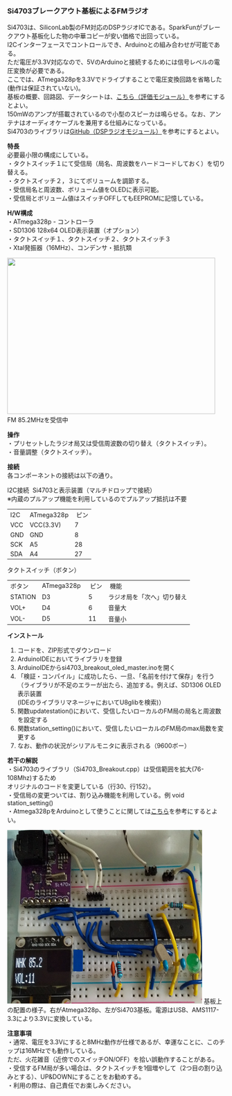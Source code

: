 <p><H3>Si4703ブレークアウト基板によるFMラジオ</H3></p>
<p>
Si4703は、SiliconLab製のFM対応のDSPラジオICである。SparkFunがブレークアウト基板化した物の中華コピーが安い価格で出回っている。<br>
I2Cインターフェースでコントロールでき、Arduinoとの組み合わせが可能である。<br>
ただ電圧が3.3V対応なので、5VのArduinoと接続するためには信号レベルの電圧変換が必要である。<br>
ここでは、ATmega328pを3.3Vでドライブすることで電圧変換回路を省略した(動作は保証されていない)。<br>
基板の概要、回路図、データシートは、<a href="https://www.switch-science.com/catalog/2655/">こちら（評価モジュール）</a>を参考にするとよい。<br>
150mWのアンプが搭載されているので小型のスピーカは鳴らせる。なお、アンテナはオーディオケーブルを兼用する仕組みになっている。<br>
Si4703のライブラリは<a href="https://github.com/sparkfun/Si4703_FM_Tuner_Evaluation_Board/tree/V_H1.3_L1.2.0">GitHub（DSPラジオモジュール）</a>を参考にするとよい。<br>
</p>

<p><strong>特長</strong><br>
必要最小限の構成にしている。<br>
  ・タクトスイッチ１にて受信局（局名、周波数をハードコードしておく）を切り替える。<br>
 ・タクトスイッチ２，３にてボリュームを調節する。<br>
 ・受信局名と周波数、ボリューム値をOLEDに表示可能。<br>
 ・受信局とボリューム値はスイッチOFFしてもEEPROMに記憶している。<br>
</p>
<p><strong>H/W構成</strong><br>
 ・ATmega328p - コントローラ<br>
 ・SD1306 128x64 OLED表示装置（オプション）<br>
 ・タクトスイッチ１、タクトスイッチ２、タクトスイッチ３<br>
 ・Xtal発振器（16MHz）、コンデンサ・抵抗類
</p>
<p>
<img src="[.]/SI4703_BRK_1.jpg" width="480" height="360">
FM 85.2MHzを受信中
</p>
<p><strong>操作</strong><br>
 ・プリセットしたラジオ局又は受信周波数の切り替え（タクトスイッチ）。<br>
 ・音量調整（タクトスイッチ）。<br>
</p>
<p><strong>接続</strong><br>
各コンポーネントの接続は以下の通り。<br>
</p>
<p>
I2C接続&nbsp; Si4703と表示装置（マルチドロップで接続）<br>
※内蔵のプルアップ機能を利用しているのでプルアップ抵抗は不要<br>
<table> 
<tr>
<td>I2C&nbsp;</td><td>ATmega328p</td><td>&nbsp;ピン</td>
</tr>
<tr>
<td>VCC</td><td>VCC(3.3V)</td><td>7</td>
</tr>
<tr>
<td>GND</td><td>GND</td><td>8</td>
</tr>
<tr>
<td>SCK</td><td>A5</td><td>28</td>
<tr>
<tr>
<td>SDA</td><td>A4</td><td>27</td>
<tr>
</table>
</p>
<p>
タクトスイッチ（ボタン）
<table> 
<tr>
<td>ボタン&nbsp;</td><td>ATmega328p&nbsp;</td><td>&nbsp;ピン</td><td>&nbsp;機能</td>
</tr>
<tr>
<td>STATION</td><td>D3</td><td>5</td><td>ラジオ局を「次へ」切り替え</td>
</tr>
<tr>
<td>VOL+</td><td>D4</td></td><td>6</td><td>音量大</td>
</tr>
<tr>
<td>VOL-</td><td>D5</td><td>11</td><td>音量小</td>
<tr>
</table>
</p>
<p><strong>インストール</strong><br>
<ol>
<li>コードを、ZIP形式でダウンロード</li>
<li>ArduinoIDEにおいてライブラリを登録</li>
<li>ArduinoIDEからsi4703_breakout_oled_master.inoを開く</li>
<li>「検証・コンパイル」に成功したら、一旦、「名前を付けて保存」を行う<br>
（ライブラリが不足のエラーが出たら、追加する。例えば、SD1306 OLED表示装置<br>
(IDEのライブラリマネージャにおいてU8glibを検索)）<br>
</li>
<li>関数updatestation()において、受信したいローカルのFM局の局名と周波数を設定する</li>
<li>関数station_setting()において、受信したいローカルのFM局のmax局数を変更する</li>
<li>なお、動作の状況がシリアルモニタに表示される（9600ボー）</li>
</li>
</ol>
</p>
<p>
<p><strong>若干の解説</strong><br>
・Si4703のライブラリ（Si4703_Breakout.cpp）は受信範囲を拡大(76-108Mhz)するため<br>
オリジナルのコードを変更している（行30、行152）。<br>
・受信局の変更ついては、割り込み機能を利用している。例&nbsp;void station_setting()<br>
・Atmega328pをArduinoとして使うことに関しては<a href="https://ht-deko.com/arduino/atmega328p.html">こちら</a>を参考にするとよい。<br>
</p>
<p>
<img src="https://github.com/asmnoak/Si4703_breakout_radio_oled/blob/main/SI4703_BRK_2.jpg" width="450" height="400">
基板上の配置の様子。右がAtmega328p、左がSi4703基板。電源はUSB、AMS1117-3.3により3.3Vに変換している。
</p>
<p><strong>注意事項</strong><br>
・通常、電圧を3.3Vにすると8MHz動作が仕様であるが、幸運なことに、このチップは16MHzでも動作している。<br>
ただ、火花雑音（近傍でのスイッチON/OFF）を拾い誤動作することがある。<br>
・受信するFM局が多い場合は、タクトスイッチを1個増やして（2つ目の割り込みとする）、UP&DOWNにすることをお勧めする。<br>
・利用の際は、自己責任でお楽しみください。<br>
</p>
